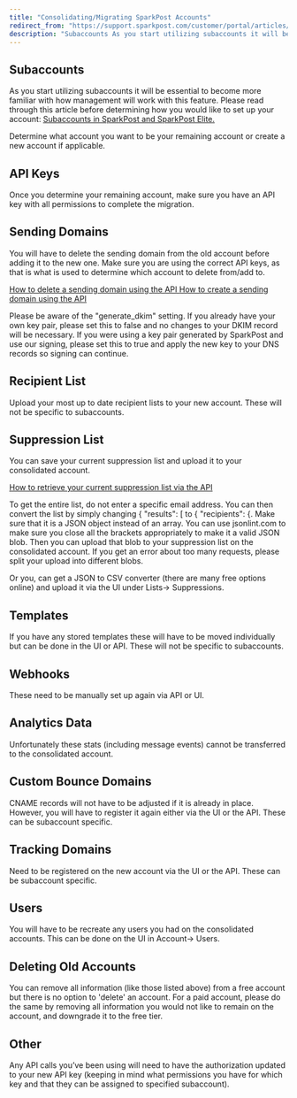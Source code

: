 ```yaml
---
title: "Consolidating/Migrating SparkPost Accounts"
redirect_from: "https://support.sparkpost.com/customer/portal/articles/2558436-consolidating-migrating-sparkpost-accounts"
description: "Subaccounts As you start utilizing subaccounts it will be essential to become more familiar with how management will work with this feature Please read through this article before determining how you would like to set up your account u Subaccounts in Spark Post and Spark Post Elite u Determine what..."
---
```


## Subaccounts

As you start utilizing subaccounts it will be essential to become more familiar with how management will work with this feature. Please read through this article before determining how you would like to set up your account: <u>[Subaccounts in SparkPost and SparkPost Elite](https://support.sparkpost.com/customer/en/portal/articles/2360320-subaccounts-in-sparkpost-and-sparkpost-elite?b_id=7411).</u>

Determine what account you want to be your remaining account or create a new account if applicable.

## API Keys

Once you determine your remaining account, make sure you have an API key with all permissions to complete the migration. 

## Sending Domains

You will have to delete the sending domain from the old account before adding it to the new one. Make sure you are using the correct API keys, as that is what is used to determine which account to delete from/add to.

<u>[How to delete a sending domain using the API](https://developers.sparkpost.com/api/sending-domains#sending-domains-retrieve,-update,-and-delete-delete)
[How to create a sending domain using the API](https://developers.sparkpost.com/api/sending-domains#sending-domains-create-post)</u>

Please be aware of the "generate_dkim" setting. If you already have your own key pair, please set this to false and no changes to your DKIM record will be necessary. If you were using a key pair generated by SparkPost and use our signing, please set this to true and apply the new key to your DNS records so signing can continue. 

## Recipient List

Upload your most up to date recipient lists to your new account. These will not be specific to subaccounts.

## Suppression List

You can save your current suppression list and upload it to your consolidated account. 

<u>[How to retrieve your current suppression list via the API](https://developers.sparkpost.com/api/suppression-list#suppression-list-retrieve,-delete)</u>

To get the entire list, do not enter a specific email address. You can then convert the list by simply changing { "results": [ to { "recipients": {. Make sure that it is a JSON object instead of an array. You can use jsonlint.com to make sure you close all the brackets appropriately to make it a valid JSON blob. Then you can upload that blob to your suppression list on the consolidated account. If you get an error about too many requests, please split your upload into different blobs. 

Or you, can get a JSON to CSV converter (there are many free options online) and upload it via the UI under Lists-> Suppressions.

## Templates

If you have any stored templates these will have to be moved individually but can be done in the UI or API. These will not be specific to subaccounts.

## Webhooks

These need to be manually set up again via API or UI.

## Analytics Data

Unfortunately these stats (including message events) cannot be transferred to the consolidated account. 

## Custom Bounce Domains

CNAME records will not have to be adjusted if it is already in place. However, you will have to register it again either via the UI or the API. These can be subaccount specific.

## Tracking Domains

Need to be registered on the new account via the UI or the API. These can be subaccount specific.

## Users

You will have to be recreate any users you had on the consolidated accounts. This can be done on the UI in Account-> Users.

## Deleting Old Accounts

You can remove all information (like those listed above) from a free account but there is no option to 'delete' an account. For a paid account, please do the same by removing all information you would not like to remain on the account, and downgrade it to the free tier. 

## Other

Any API calls you’ve been using will need to have the authorization updated to your new API key (keeping in mind what permissions you have for which key and that they can be assigned to specified subaccount).